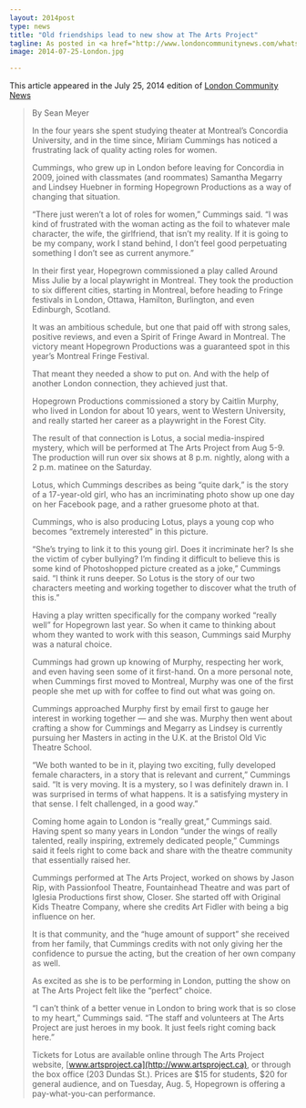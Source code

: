 ```yaml
---
layout: 2014post
type: news
title: "Old friendships lead to new show at The Arts Project"
tagline: As posted in <a href="http://www.londoncommunitynews.com/whatson-story/4642237-old-friendships-lead-to-new-show-at-the-arts-project/">London Community News</a>
image: 2014-07-25-London.jpg

---
```

This article appeared in the July 25, 2014 edition of [London Community News](http://www.londoncommunitynews.com/whatson-story/4642237-old-friendships-lead-to-new-show-at-the-arts-project/)


>By Sean Meyer
>
>In the four years she spent studying theater at Montreal’s Concordia University, and in the time since, Miriam Cummings has noticed a frustrating lack of quality acting roles for women.
>
>Cummings, who grew up in London before leaving for Concordia in 2009, joined with classmates (and roommates) Samantha Megarry and Lindsey Huebner in forming Hopegrown Productions as a way of changing that situation.
>
>“There just weren’t a lot of roles for women,” Cummings said. “I was kind of frustrated with the woman acting as the foil to whatever male character, the wife, the girlfriend, that isn’t my reality. If it is going to be my company, work I stand behind, I don’t feel good perpetuating something I don’t see as current anymore.”
>
>In their first year, Hopegrown commissioned a play called Around Miss Julie by a local playwright in Montreal. They took the production to six different cities, starting in Montreal, before heading to Fringe festivals in London, Ottawa, Hamilton, Burlington, and even Edinburgh, Scotland.
>
>It was an ambitious schedule, but one that paid off with strong sales, positive reviews, and even a Spirit of Fringe Award in Montreal. The victory meant Hopegrown Productions was a guaranteed spot in this year’s Montreal Fringe Festival.
>
>That meant they needed a show to put on. And with the help of another London connection, they achieved just that.
>
>Hopegrown Productions commissioned a story by Caitlin Murphy, who lived in London for about 10 years, went to Western University, and really started her career as a playwright in the Forest City.
>
>The result of that connection is Lotus, a social media-inspired mystery, which will be performed at The Arts Project from Aug 5-9. The production will run over six shows at 8 p.m. nightly, along with a 2 p.m. matinee on the Saturday.
>
>Lotus, which Cummings describes as being “quite dark,” is the story of a 17-year-old girl, who has an incriminating photo show up one day on her Facebook page, and a rather gruesome photo at that.
>
>Cummings, who is also producing Lotus, plays a young cop who becomes “extremely interested” in this picture.
>
>“She’s trying to link it to this young girl. Does it incriminate her? Is she the victim of cyber bullying? I’m finding it difficult to believe this is some kind of Photoshopped picture created as a joke,” Cummings said. “I think it runs deeper. So Lotus is the story of our two characters meeting and working together to discover what the truth of this is.”
>
>Having a play written specifically for the company worked “really well” for Hopegrown last year. So when it came to thinking about whom they wanted to work with this season, Cummings said Murphy was a natural choice.
>
>Cummings had grown up knowing of Murphy, respecting her work, and even having seen some of it first-hand. On a more personal note, when Cummings first moved to Montreal, Murphy was one of the first people she met up with for coffee to find out what was going on.
>
>Cummings approached Murphy first by email first to gauge her interest in working together — and she was. Murphy then went about crafting a show for Cummings and Megarry as Lindsey is currently pursuing her Masters in acting in the U.K. at the Bristol Old Vic Theatre School.
>
>“We both wanted to be in it, playing two exciting, fully developed female characters, in a story that is relevant and current,” Cummings said. “It is very moving. It is a mystery, so I was definitely drawn in. I was surprised in terms of what happens. It is a satisfying mystery in that sense. I felt challenged, in a good way.”
>
>Coming home again to London is “really great,” Cummings said. Having spent so many years in London “under the wings of really talented, really inspiring, extremely dedicated people,” Cummings said it feels right to come back and share with the theatre community that essentially raised her.
>
>Cummings performed at The Arts Project, worked on shows by Jason Rip, with Passionfool Theatre, Fountainhead Theatre and was part of Iglesia Productions first show, Closer. She started off with Original Kids Theatre Company, where she credits Art Fidler with being a big influence on her.
>
>It is that community, and the “huge amount of support” she received from her family, that Cummings credits with not only giving her the confidence to pursue the acting, but the creation of her own company as well.
>
>As excited as she is to be performing in London, putting the show on at The Arts Project felt like the “perfect” choice.
>
>“I can’t think of a better venue in London to bring work that is so close to my heart,” Cummings said. “The staff and volunteers at The Arts Project are just heroes in my book. It just feels right coming back here.”
>
>Tickets for Lotus are available online through The Arts Project website, [www.artsproject.ca](http://www.artsproject.ca), or through the box office (203 Dundas St.). Prices are $15 for students, $20 for general audience, and on Tuesday, Aug. 5, Hopegrown is offering a pay-what-you-can performance.
